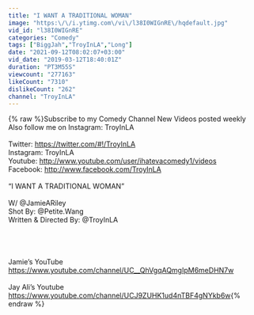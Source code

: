 ```yaml
---
title: "I WANT A TRADITIONAL WOMAN"
image: "https:\/\/i.ytimg.com\/vi\/l38I0WIGnRE\/hqdefault.jpg"
vid_id: "l38I0WIGnRE"
categories: "Comedy"
tags: ["BiggJah","TroyInLA","Long"]
date: "2021-09-12T08:02:07+03:00"
vid_date: "2019-03-12T18:40:01Z"
duration: "PT3M55S"
viewcount: "277163"
likeCount: "7310"
dislikeCount: "262"
channel: "TroyInLA"
---
```

{% raw %}Subscribe to my Comedy Channel New Videos posted weekly Also follow me on Instagram: TroyInLA<br /><br />Twitter: <a rel="nofollow" target="blank" href="https://twitter.com/#!/TroyInLA">https://twitter.com/#!/TroyInLA</a><br />Instagram: TroyInLA<br />Youtube: <a rel="nofollow" target="blank" href="http://www.youtube.com/user/ihatevacomedy1/videos">http://www.youtube.com/user/ihatevacomedy1/videos</a><br />Facebook: <a rel="nofollow" target="blank" href="http://www.facebook.com/TroyInLA">http://www.facebook.com/TroyInLA</a><br /><br />“I WANT A TRADITIONAL WOMAN”<br /><br />W/ @JamieARiley<br />Shot By: @Petite.Wang<br />Written &amp; Directed By: @TroyInLA<br /><br /><br /><br /><br />Jamie’s YouTube<br /><a rel="nofollow" target="blank" href="https://www.youtube.com/channel/UC__QhVgqAQmgIpM6meDHN7w">https://www.youtube.com/channel/UC__QhVgqAQmgIpM6meDHN7w</a><br /><br />Jay Ali’s Youtube<br /><a rel="nofollow" target="blank" href="https://www.youtube.com/channel/UCJ9ZUHK1ud4nTBF4gNYkb6w">https://www.youtube.com/channel/UCJ9ZUHK1ud4nTBF4gNYkb6w</a>{% endraw %}
